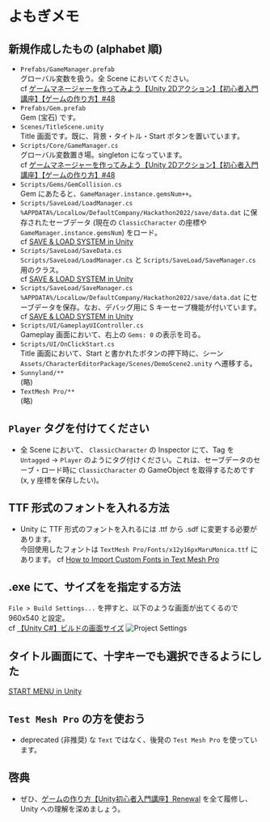 # よもぎメモ

## 新規作成したもの (alphabet 順)
- `Prefabs/GameManager.prefab`  
  グローバル変数を扱う。全 Scene においてください。  
  cf [ゲームマネージャーを作ってみよう【Unity 2Dアクション】【初心者入門講座】【ゲームの作り方】#48](https://youtu.be/JyrBl-06FAs?list=PLED8667EEZ9aB72WVMHfRHBd6oj9vplRy)  
- `Prefabs/Gem.prefab`  
  Gem (宝石) です。  
- `Scenes/TitleScene.unity`  
  Title 画面です。既に、背景・タイトル・Start ボタンを置いています。  
- `Scripts/Core/GameManager.cs`  
  グローバル変数置き場。singleton になっています。  
  cf [ゲームマネージャーを作ってみよう【Unity 2Dアクション】【初心者入門講座】【ゲームの作り方】#48](https://youtu.be/JyrBl-06FAs?list=PLED8667EEZ9aB72WVMHfRHBd6oj9vplRy)  
- `Scripts/Gems/GemCollision.cs`  
  Gem にあたると、`GameManager.instance.gemsNum++`。  
- `Scripts/SaveLoad/LoadManager.cs`  
  `%APPDATA%/LocalLow/DefaultCompany/Hackathon2022/save/data.dat` に保存されたセーブデータ (現在の `ClassicCharacter` の座標や `GameManager.instance.gemsNum`) をロード。  
  cf [SAVE & LOAD SYSTEM in Unity](https://youtu.be/XOjd_qU2Ido)  
- `Scripts/SaveLoad/SaveData.cs`  
  `Scripts/SaveLoad/LoadManager.cs` と `Scripts/SaveLoad/SaveManager.cs` 用のクラス。  
  cf [SAVE & LOAD SYSTEM in Unity](https://youtu.be/XOjd_qU2Ido)  
- `Scripts/SaveLoad/SaveManager.cs`  
  `%APPDATA%/LocalLow/DefaultCompany/Hackathon2022/save/data.dat` にセーブデータを保存。なお、デバッグ用に S キーセーブ機能が付いています。  
  cf [SAVE & LOAD SYSTEM in Unity](https://youtu.be/XOjd_qU2Ido)  
- `Scripts/UI/GameplayUIController.cs`  
  Gameplay 画面において、右上の `Gems: 0` の表示を司る。  
- `Scripts/UI/OnClickStart.cs`  
  Title 画面において、Start と書かれたボタンの押下時に、シーン `Assets/CharacterEditorPackage/Scenes/DemoScene2.unity` へ遷移する。  
- `Sunnyland/**`  
  (略)  
- `TextMesh Pro/**`  
  (略)  

## `Player` タグを付けてください
- 全 Scene において、 `ClassicCharacter` の Inspector にて、Tag を `Untagged` -> `Player` のようにタグ付けください。これは、セーブデータのセーブ・ロード時に `ClassicCharacter` の GameObject を取得するためです (x, y 座標を保存したい)。  

## TTF 形式のフォントを入れる方法
- Unity に TTF 形式のフォントを入れるには .ttf から .sdf に変更する必要があります。  
  今回使用したフォントは `TextMesh Pro/Fonts/x12y16pxMaruMonica.ttf` にあります。
  cf [How to Import Custom Fonts in Text Mesh Pro](https://youtu.be/W11uv7jf1e4)

## .exe にて、サイズをを指定する方法
`File > Build Settings...` を押すと、以下のような画面が出てくるので 960x540 と設定。  
cf [【Unity C#】ビルドの画面サイズ](https://futabazemi.net/notes/unity-aspect/)
![Project Settings](https://i.imgur.com/FH8ORSS.png)

## タイトル画面にて、十字キーでも選択できるようにした
[START MENU in Unity](https://youtu.be/zc8ac_qUXQY)

## `Test Mesh Pro` の方を使おう
- deprecated (非推奨) な `Text` ではなく、後発の `Test Mesh Pro` を使っています。

## 啓典
- ぜひ、[ゲームの作り方【Unity初心者入門講座】Renewal](https://youtu.be/q7hyt06gUJE?list=PLED8667EEZ9aB72WVMHfRHBd6oj9vplRy) を全て履修し、Unity への理解を深めましょう。
